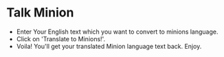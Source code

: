# Talk Minion

- Enter Your English text which you want to convert to minions language.
- Click on 'Translate to Minions!'.
- Voila! You'll get your translated Minion language text back. Enjoy.

